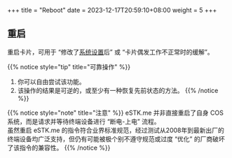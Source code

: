 +++
title = "Reboot"
date =  2023-12-17T20:59:10+08:00
weight = 5
+++

## 重启

重启卡片，可用于 “修改了[系统设置](../settings/)后” 或 “卡片偶发工作不正常时的缓解”。

{{% notice style="tip" title="可靠操作" %}}
1. 你可以自由尝试该功能。
2. 该操作的结果是可逆的，或至少有一种恢复先前状态的方法。
{{% /notice %}}

{{% notice style="note" title="注意" %}}
eSTK.me 并非直接重启了自身 COS 系统，而是请求并等待终端设备进行 “断电-上电” 流程。  
虽然重启 eSTK.me 的指令符合业界标准规范，经过测试从2008年到最新出厂的终端设备均广泛支持，但仍有可能被极个别不遵守规范或过度 “优化” 的厂商破坏了该指令的兼容性。
{{% /notice %}}
